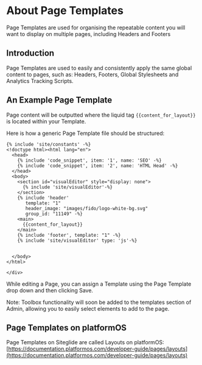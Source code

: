 # About Page Templates

Page Templates are used for organising the repeatable content you will want to display on multiple pages, including Headers and Footers

## Introduction

Page Templates are used to easily and consistently apply the same global content to pages, such as: Headers, Footers, Global Stylesheets and Analytics Tracking Scripts.

## An Example Page Template

Page content will be outputted where the liquid tag `{{content_for_layout}}` is located within your Template.

Here is how a generic Page Template file should be structured:

```liquid
{% include 'site/constants' -%}
<!doctype html><html lang="en">
  <head>
    {% include 'code_snippet', item: '1', name: 'SEO' -%}
    {% include 'code_snippet', item: '2', name: 'HTML Head' -%}
  </head>
  <body>
    <section id="visualEditor" style="display: none">
      {% include 'site/visualEditor'-%}
    </section>
    {% include 'header'
       template: "1"
       header_image: "images/fido/logo-white-bg.svg"
       group_id: "11149" -%}
    <main>
      {{content_for_layout}}
    </main>
    {% include 'footer', template: "1" -%}
    {% include 'site/visualEditor' type: 'js'-%}


  </body>
</html>

</div>
```

While editing a Page, you can assign a Template using the Page Template drop down and then clicking Save.

Note: Toolbox functionality will soon be added to the templates section of Admin, allowing you to easily select elements to add to the page.

## Page Templates on platformOS

Page Templates on Siteglide are called Layouts on platformOS: [https://documentation.platformos.com/developer-guide/pages/layouts](https://documentation.platformos.com/developer-guide/pages/layouts)
